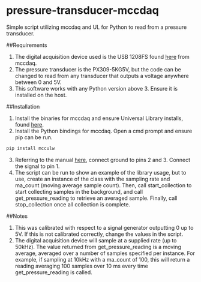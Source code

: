 # pressure-transducer-mccdaq
Simple script utilizing mccdaq and UL for Python to read from a pressure transducer.

##Requirements
1. The digital acquisition device used is the USB 1208FS found [here](https://www.mccdaq.com/usb-data-acquisition/USB-1208FS.aspx) 
from mccdaq.
2. The pressure transducer is the PX309-5KG5V, but the code can be changed to read from any transducer that outputs a voltage anywhere between 0 and 5V.
3. This software works with any Python version above 3.  Ensure it is installed on the host.

##Installation
1. Install the binaries for mccdaq and ensure Universal Library installs, found [here](https://www.mccdaq.com/Software-Downloads.aspx).
2. Install the Python bindings for mccdaq.  Open a cmd prompt and ensure pip can be run.
```bash
pip install mcculw
```
3. Referring to the manual [here](https://www.mccdaq.com/pdfs/manuals/USB-1208FS.pdf), connect ground to pins 2 and 3.  Connect the signal to pin 1.
4. The script can be run to show an example of the library usage, but to use, create an instance of the class with the sampling rate and ma_count (moving average sample count).
Then, call start_collection to start collecting samples in the background, and call get_pressure_reading to retrieve an averaged sample. Finally, call stop_collection once
all collection is complete.

##Notes
1. This was calibrated with respect to a signal generator outputting 0 up to 5V. If this is not calibrated correctly, change the values in the script.
2. The digital acquisition device will sample at a supplied rate (up to 50kHz).  The value returned from get_pressure_reading is a moving average, averaged over
a number of samples specified per instance.  For example, if sampling at 10kHz with a ma_count of 100, this will return a reading averaging 100 samples over
10 ms every time get_pressure_reading is called.
